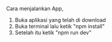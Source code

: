 Cara menjalankan App,
1. Buka aplikasi yang telah di download
2. Buka terminal lalu ketik "npm install"
3. Setelah itu ketik "npm run dev"